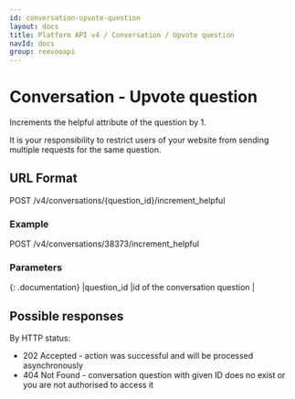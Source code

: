 ```yaml
---
id: conversation-upvote-question
layout: docs
title: Platform API v4 / Conversation / Upvote question
navId: docs
group: reevooapi
---
```


# Conversation - Upvote question

Increments the helpful attribute of the question by 1.

<div class="warning">
  It is your responsibility to restrict users of your website from sending multiple requests for the same question.
</div>

## URL Format
POST /v4/conversations/{question_id}/increment_helpful

### Example
POST /v4/conversations/38373/increment_helpful

### Parameters

{: .documentation}
|question_id     |id of the conversation question        |

## Possible responses

By HTTP status:

 * 202 Accepted - action was successful and will be processed asynchronously
 * 404 Not Found - conversation question with given ID does no exist or you are not authorised to access it
